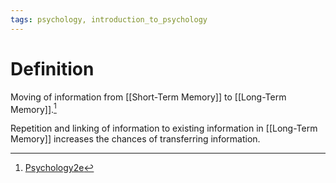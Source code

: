 ```yaml
---
tags: psychology, introduction_to_psychology
---
```


# Definition

Moving of information from [[Short-Term Memory]] to [[Long-Term Memory]].[^1]

Repetition and linking of information to existing information in [[Long-Term Memory]] increases the chances of transferring information.

[^1]: [Psychology2e](zotero://open-pdf/library/items/SSTBV7L5?page=263)